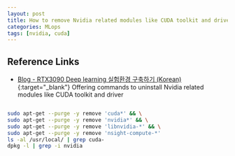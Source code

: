 ```yaml
---
layout: post
title: How to remove Nvidia related modules like CUDA toolkit and driver
categories: MLops
tags: [nvidia, cuda]
---
```


## Reference Links

- [Blog - RTX3090 Deep learning 실험환경 구축하기 (Korean)](<https://uhou.tistory.com/207>){:target="_blank"} Offering commands to uninstall Nvidia related modules like CUDA toolkit and driver

```bash

sudo apt-get --purge -y remove 'cuda*' && \
sudo apt-get --purge -y remove 'nvidia*' && \
sudo apt-get --purge -y remove 'libnvidia-*' && \
sudo apt-get --purge -y remove 'nsight-compute-*'
ls -al /usr/local/ | grep cuda-
dpkg -l | grep -i nvidia

```
